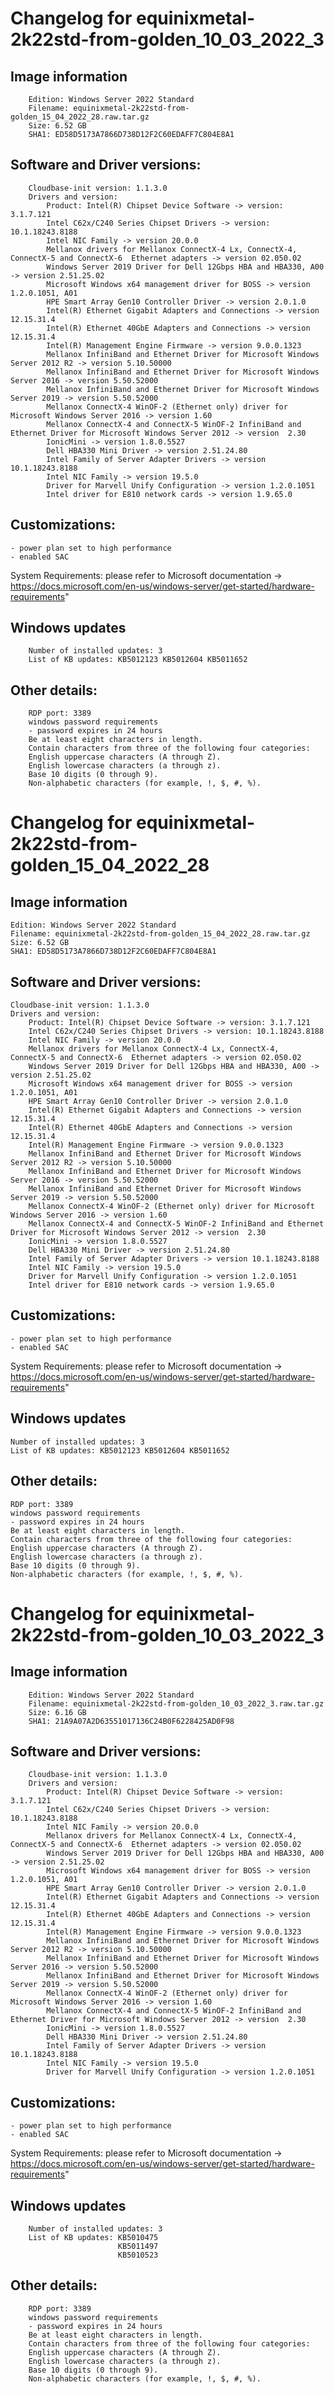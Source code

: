 # Changelog for equinixmetal-2k22std-from-golden_10_03_2022_3

## Image information
```
    Edition: Windows Server 2022 Standard
    Filename: equinixmetal-2k22std-from-golden_15_04_2022_28.raw.tar.gz
    Size: 6.52 GB
    SHA1: ED58D5173A7866D738D12F2C60EDAFF7C804E8A1
```

## Software and Driver versions:
```
    Cloudbase-init version: 1.1.3.0
    Drivers and version: 
        Product: Intel(R) Chipset Device Software -> version: 3.1.7.121
        Intel C62x/C240 Series Chipset Drivers -> version: 10.1.18243.8188
        Intel NIC Family -> version 20.0.0
        Mellanox drivers for Mellanox ConnectX-4 Lx, ConnectX-4,  ConnectX-5 and ConnectX-6  Ethernet adapters -> version 02.050.02
        Windows Server 2019 Driver for Dell 12Gbps HBA and HBA330, A00 -> version 2.51.25.02
        Microsoft Windows x64 management driver for BOSS -> version 1.2.0.1051, A01
        HPE Smart Array Gen10 Controller Driver -> version 2.0.1.0
        Intel(R) Ethernet Gigabit Adapters and Connections -> version 12.15.31.4
        Intel(R) Ethernet 40GbE Adapters and Connections -> version 12.15.31.4
        Intel(R) Management Engine Firmware -> version 9.0.0.1323
        Mellanox InfiniBand and Ethernet Driver for Microsoft Windows Server 2012 R2 -> version 5.10.50000
        Mellanox InfiniBand and Ethernet Driver for Microsoft Windows Server 2016 -> version 5.50.52000
        Mellanox InfiniBand and Ethernet Driver for Microsoft Windows Server 2019 -> version 5.50.52000
        Mellanox ConnectX-4 WinOF-2 (Ethernet only) driver for Microsoft Windows Server 2016 -> version 1.60
        Mellanox ConnectX-4 and ConnectX-5 WinOF-2 InfiniBand and Ethernet Driver for Microsoft Windows Server 2012 -> version 	2.30
        IonicMini -> version 1.8.0.5527
        Dell HBA330 Mini Driver -> version 2.51.24.80
        Intel Family of Server Adapter Drivers -> version 10.1.18243.8188
        Intel NIC Family -> version 19.5.0
        Driver for Marvell Unify Configuration -> version 1.2.0.1051
        Intel driver for E810 network cards -> version 1.9.65.0
```

## Customizations:
    - power plan set to high performance
    - enabled SAC

System Requirements: please refer to Microsoft documentation -> https://docs.microsoft.com/en-us/windows-server/get-started/hardware-requirements"

## Windows updates
```
    Number of installed updates: 3
    List of KB updates: KB5012123 KB5012604 KB5011652
```

## Other details:
```
    RDP port: 3389
    windows password requirements
    - password expires in 24 hours
    Be at least eight characters in length.
    Contain characters from three of the following four categories:
    English uppercase characters (A through Z).
    English lowercase characters (a through z).
    Base 10 digits (0 through 9).
    Non-alphabetic characters (for example, !, $, #, %).
```

# Changelog for equinixmetal-2k22std-from-golden_15_04_2022_28

## Image information

    Edition: Windows Server 2022 Standard
    Filename: equinixmetal-2k22std-from-golden_15_04_2022_28.raw.tar.gz
    Size: 6.52 GB
    SHA1: ED58D5173A7866D738D12F2C60EDAFF7C804E8A1

## Software and Driver versions:
    Cloudbase-init version: 1.1.3.0
    Drivers and version: 
        Product: Intel(R) Chipset Device Software -> version: 3.1.7.121
        Intel C62x/C240 Series Chipset Drivers -> version: 10.1.18243.8188
        Intel NIC Family -> version 20.0.0
        Mellanox drivers for Mellanox ConnectX-4 Lx, ConnectX-4,  ConnectX-5 and ConnectX-6  Ethernet adapters -> version 02.050.02
        Windows Server 2019 Driver for Dell 12Gbps HBA and HBA330, A00 -> version 2.51.25.02
        Microsoft Windows x64 management driver for BOSS -> version 1.2.0.1051, A01
        HPE Smart Array Gen10 Controller Driver -> version 2.0.1.0
        Intel(R) Ethernet Gigabit Adapters and Connections -> version 12.15.31.4
        Intel(R) Ethernet 40GbE Adapters and Connections -> version 12.15.31.4
        Intel(R) Management Engine Firmware -> version 9.0.0.1323
        Mellanox InfiniBand and Ethernet Driver for Microsoft Windows Server 2012 R2 -> version 5.10.50000
        Mellanox InfiniBand and Ethernet Driver for Microsoft Windows Server 2016 -> version 5.50.52000
        Mellanox InfiniBand and Ethernet Driver for Microsoft Windows Server 2019 -> version 5.50.52000
        Mellanox ConnectX-4 WinOF-2 (Ethernet only) driver for Microsoft Windows Server 2016 -> version 1.60
        Mellanox ConnectX-4 and ConnectX-5 WinOF-2 InfiniBand and Ethernet Driver for Microsoft Windows Server 2012 -> version 	2.30
        IonicMini -> version 1.8.0.5527
        Dell HBA330 Mini Driver -> version 2.51.24.80
        Intel Family of Server Adapter Drivers -> version 10.1.18243.8188
        Intel NIC Family -> version 19.5.0
        Driver for Marvell Unify Configuration -> version 1.2.0.1051
        Intel driver for E810 network cards -> version 1.9.65.0

## Customizations:
    - power plan set to high performance
    - enabled SAC

System Requirements: please refer to Microsoft documentation -> https://docs.microsoft.com/en-us/windows-server/get-started/hardware-requirements"

## Windows updates
    Number of installed updates: 3
    List of KB updates: KB5012123 KB5012604 KB5011652

## Other details:
    RDP port: 3389
    windows password requirements
    - password expires in 24 hours
    Be at least eight characters in length.
    Contain characters from three of the following four categories:
    English uppercase characters (A through Z).
    English lowercase characters (a through z).
    Base 10 digits (0 through 9).
    Non-alphabetic characters (for example, !, $, #, %).


# Changelog for equinixmetal-2k22std-from-golden_10_03_2022_3

## Image information
```
    Edition: Windows Server 2022 Standard
    Filename: equinixmetal-2k22std-from-golden_10_03_2022_3.raw.tar.gz
    Size: 6.16 GB
    SHA1: 21A9A07A2D63551017136C24B0F6228425AD0F98
```
## Software and Driver versions:
```
    Cloudbase-init version: 1.1.3.0
    Drivers and version: 
        Product: Intel(R) Chipset Device Software -> version: 3.1.7.121
        Intel C62x/C240 Series Chipset Drivers -> version: 10.1.18243.8188
        Intel NIC Family -> version 20.0.0
        Mellanox drivers for Mellanox ConnectX-4 Lx, ConnectX-4,  ConnectX-5 and ConnectX-6  Ethernet adapters -> version 02.050.02
        Windows Server 2019 Driver for Dell 12Gbps HBA and HBA330, A00 -> version 2.51.25.02
        Microsoft Windows x64 management driver for BOSS -> version 1.2.0.1051, A01
        HPE Smart Array Gen10 Controller Driver -> version 2.0.1.0
        Intel(R) Ethernet Gigabit Adapters and Connections -> version 12.15.31.4
        Intel(R) Ethernet 40GbE Adapters and Connections -> version 12.15.31.4
        Intel(R) Management Engine Firmware -> version 9.0.0.1323
        Mellanox InfiniBand and Ethernet Driver for Microsoft Windows Server 2012 R2 -> version 5.10.50000
        Mellanox InfiniBand and Ethernet Driver for Microsoft Windows Server 2016 -> version 5.50.52000
        Mellanox InfiniBand and Ethernet Driver for Microsoft Windows Server 2019 -> version 5.50.52000
        Mellanox ConnectX-4 WinOF-2 (Ethernet only) driver for Microsoft Windows Server 2016 -> version 1.60
        Mellanox ConnectX-4 and ConnectX-5 WinOF-2 InfiniBand and Ethernet Driver for Microsoft Windows Server 2012 -> version 	2.30
        IonicMini -> version 1.8.0.5527
        Dell HBA330 Mini Driver -> version 2.51.24.80
        Intel Family of Server Adapter Drivers -> version 10.1.18243.8188
        Intel NIC Family -> version 19.5.0
        Driver for Marvell Unify Configuration -> version 1.2.0.1051
```

## Customizations:
    - power plan set to high performance
    - enabled SAC

System Requirements: please refer to Microsoft documentation -> https://docs.microsoft.com/en-us/windows-server/get-started/hardware-requirements"

## Windows updates
```
    Number of installed updates: 3
    List of KB updates: KB5010475
                        KB5011497
                        KB5010523
```

## Other details:
```
    RDP port: 3389
    windows password requirements
    - password expires in 24 hours
    Be at least eight characters in length.
    Contain characters from three of the following four categories:
    English uppercase characters (A through Z).
    English lowercase characters (a through z).
    Base 10 digits (0 through 9).
    Non-alphabetic characters (for example, !, $, #, %).
```

